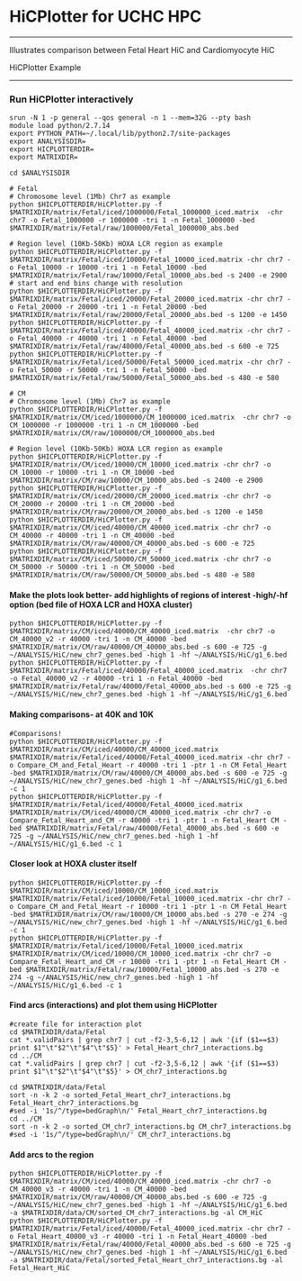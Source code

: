 HiCPlotter for UCHC HPC
================
_________
Illustrates comparison between Fetal Heart HiC and Cardiomyocyte HiC

HiCPlotter Example
_________

### Run HiCPlotter interactively

	srun -N 1 -p general --qos general -n 1 --mem=32G --pty bash
	module load python/2.7.14
	export PYTHON_PATH=~/.local/lib/python2.7/site-packages
	export ANALYSISDIR=
	export HICPLOTTERDIR=
	export MATRIXDIR=

	cd $ANALYSISDIR

	# Fetal
	# Chromosome level (1Mb) Chr7 as example
	python $HICPLOTTERDIR/HiCPlotter.py -f $MATRIXDIR/matrix/Fetal/iced/1000000/Fetal_1000000_iced.matrix  -chr chr7 -o Fetal_1000000 -r 1000000 -tri 1 -n Fetal_1000000 -bed $MATRIXDIR/matrix/Fetal/raw/1000000/Fetal_1000000_abs.bed  

	# Region level (10Kb-50Kb) HOXA LCR region as example
	python $HICPLOTTERDIR/HiCPlotter.py -f $MATRIXDIR/matrix/Fetal/iced/10000/Fetal_10000_iced.matrix -chr chr7 -o Fetal_10000 -r 10000 -tri 1 -n Fetal_10000 -bed $MATRIXDIR/matrix/Fetal/raw/10000/Fetal_10000_abs.bed -s 2400 -e 2900 # start and end bins change with resolution
	python $HICPLOTTERDIR/HiCPlotter.py -f $MATRIXDIR/matrix/Fetal/iced/20000/Fetal_20000_iced.matrix -chr chr7 -o Fetal_20000 -r 20000 -tri 1 -n Fetal_20000 -bed $MATRIXDIR/matrix/Fetal/raw/20000/Fetal_20000_abs.bed -s 1200 -e 1450
	python $HICPLOTTERDIR/HiCPlotter.py -f $MATRIXDIR/matrix/Fetal/iced/40000/Fetal_40000_iced.matrix -chr chr7 -o Fetal_40000 -r 40000 -tri 1 -n Fetal_40000 -bed $MATRIXDIR/matrix/Fetal/raw/40000/Fetal_40000_abs.bed -s 600 -e 725 
	python $HICPLOTTERDIR/HiCPlotter.py -f $MATRIXDIR/matrix/Fetal/iced/50000/Fetal_50000_iced.matrix -chr chr7 -o Fetal_50000 -r 50000 -tri 1 -n Fetal_50000 -bed $MATRIXDIR/matrix/Fetal/raw/50000/Fetal_50000_abs.bed -s 480 -e 580

	# CM
	# Chromosome level (1Mb) Chr7 as example
	python $HICPLOTTERDIR/HiCPlotter.py -f $MATRIXDIR/matrix/CM/iced/1000000/CM_1000000_iced.matrix  -chr chr7 -o CM_1000000 -r 1000000 -tri 1 -n CM_1000000 -bed $MATRIXDIR/matrix/CM/raw/1000000/CM_1000000_abs.bed  

	# Region level (10Kb-50Kb) HOXA LCR region as example
	python $HICPLOTTERDIR/HiCPlotter.py -f $MATRIXDIR/matrix/CM/iced/10000/CM_10000_iced.matrix -chr chr7 -o CM_10000 -r 10000 -tri 1 -n CM_10000 -bed $MATRIXDIR/matrix/CM/raw/10000/CM_10000_abs.bed -s 2400 -e 2900
	python $HICPLOTTERDIR/HiCPlotter.py -f $MATRIXDIR/matrix/CM/iced/20000/CM_20000_iced.matrix -chr chr7 -o CM_20000 -r 20000 -tri 1 -n CM_20000 -bed $MATRIXDIR/matrix/CM/raw/20000/CM_20000_abs.bed -s 1200 -e 1450
	python $HICPLOTTERDIR/HiCPlotter.py -f $MATRIXDIR/matrix/CM/iced/40000/CM_40000_iced.matrix -chr chr7 -o CM_40000 -r 40000 -tri 1 -n CM_40000 -bed $MATRIXDIR/matrix/CM/raw/40000/CM_40000_abs.bed -s 600 -e 725 
	python $HICPLOTTERDIR/HiCPlotter.py -f $MATRIXDIR/matrix/CM/iced/50000/CM_50000_iced.matrix -chr chr7 -o CM_50000 -r 50000 -tri 1 -n CM_50000 -bed $MATRIXDIR/matrix/CM/raw/50000/CM_50000_abs.bed -s 480 -e 580 

#### Make the plots look better- add highlights of regions of interest -high/-hf option (bed file of HOXA LCR and HOXA cluster)
	python $HICPLOTTERDIR/HiCPlotter.py -f $MATRIXDIR/matrix/CM/iced/40000/CM_40000_iced.matrix  -chr chr7 -o CM_40000_v2 -r 40000 -tri 1 -n CM_40000 -bed $MATRIXDIR/matrix/CM/raw/40000/CM_40000_abs.bed -s 600 -e 725 -g ~/ANALYSIS/HiC/new_chr7_genes.bed -high 1 -hf ~/ANALYSIS/HiC/g1_6.bed 
	python $HICPLOTTERDIR/HiCPlotter.py -f $MATRIXDIR/matrix/Fetal/iced/40000/Fetal_40000_iced.matrix  -chr chr7 -o Fetal_40000_v2 -r 40000 -tri 1 -n Fetal_40000 -bed $MATRIXDIR/matrix/Fetal/raw/40000/Fetal_40000_abs.bed -s 600 -e 725 -g ~/ANALYSIS/HiC/new_chr7_genes.bed -high 1 -hf ~/ANALYSIS/HiC/g1_6.bed 

#### Making comparisons- at 40K and 10K

	#Comparisons!
	python $HICPLOTTERDIR/HiCPlotter.py -f $MATRIXDIR/matrix/CM/iced/40000/CM_40000_iced.matrix $MATRIXDIR/matrix/Fetal/iced/40000/Fetal_40000_iced.matrix -chr chr7 -o Compare_CM_and_Fetal_Heart -r 40000 -tri 1 -ptr 1 -n CM Fetal_Heart -bed $MATRIXDIR/matrix/CM/raw/40000/CM_40000_abs.bed -s 600 -e 725 -g ~/ANALYSIS/HiC/new_chr7_genes.bed -high 1 -hf ~/ANALYSIS/HiC/g1_6.bed -c 1 
	python $HICPLOTTERDIR/HiCPlotter.py -f $MATRIXDIR/matrix/Fetal/iced/40000/Fetal_40000_iced.matrix  $MATRIXDIR/matrix/CM/iced/40000/CM_40000_iced.matrix -chr chr7 -o Compare_Fetal_Heart_and_CM -r 40000 -tri 1 -ptr 1 -n Fetal_Heart CM -bed $MATRIXDIR/matrix/Fetal/raw/40000/Fetal_40000_abs.bed -s 600 -e 725 -g ~/ANALYSIS/HiC/new_chr7_genes.bed -high 1 -hf ~/ANALYSIS/HiC/g1_6.bed -c 1 

#### Closer look at HOXA cluster itself
	python $HICPLOTTERDIR/HiCPlotter.py -f $MATRIXDIR/matrix/CM/iced/10000/CM_10000_iced.matrix $MATRIXDIR/matrix/Fetal/iced/10000/Fetal_10000_iced.matrix -chr chr7 -o Compare_CM_and_Fetal_Heart -r 10000 -tri 1 -ptr 1 -n CM Fetal_Heart -bed $MATRIXDIR/matrix/CM/raw/10000/CM_10000_abs.bed -s 270 -e 274 -g ~/ANALYSIS/HiC/new_chr7_genes.bed -high 1 -hf ~/ANALYSIS/HiC/g1_6.bed -c 1 
	python $HICPLOTTERDIR/HiCPlotter.py -f $MATRIXDIR/matrix/Fetal/iced/10000/Fetal_10000_iced.matrix  $MATRIXDIR/matrix/CM/iced/10000/CM_10000_iced.matrix -chr chr7 -o Compare_Fetal_Heart_and_CM -r 10000 -tri 1 -ptr 1 -n Fetal_Heart CM -bed $MATRIXDIR/matrix/Fetal/raw/10000/Fetal_10000_abs.bed -s 270 -e 274 -g ~/ANALYSIS/HiC/new_chr7_genes.bed -high 1 -hf ~/ANALYSIS/HiC/g1_6.bed -c 1 

#### Find arcs (interactions) and plot them using HiCPlotter

	#create file for interaction plot 
	cd $MATRIXDIR/data/Fetal
	cat *.validPairs | grep chr7 | cut -f2-3,5-6,12 | awk '{if ($1==$3) print $1"\t"$2"\t"$4"\t"$5}' > Fetal_Heart_chr7_interactions.bg
	cd ../CM
	cat *.validPairs | grep chr7 | cut -f2-3,5-6,12 | awk '{if ($1==$3) print $1"\t"$2"\t"$4"\t"$5}' > CM_chr7_interactions.bg

	cd $MATRIXDIR/data/Fetal
	sort -n -k 2 -o sorted_Fetal_Heart_chr7_interactions.bg Fetal_Heart_chr7_interactions.bg
	#sed -i '1s/^/type=bedGraph\n/' Fetal_Heart_chr7_interactions.bg
	cd ../CM
	sort -n -k 2 -o sorted_CM_chr7_interactions.bg CM_chr7_interactions.bg
	#sed -i '1s/^/type=bedGraph\n/' CM_chr7_interactions.bg

#### Add arcs to the region
	python $HICPLOTTERDIR/HiCPlotter.py -f $MATRIXDIR/matrix/CM/iced/40000/CM_40000_iced.matrix -chr chr7 -o CM_40000_v3 -r 40000 -tri 1 -n CM_40000 -bed $MATRIXDIR/matrix/CM/raw/40000/CM_40000_abs.bed -s 600 -e 725 -g ~/ANALYSIS/HiC/new_chr7_genes.bed -high 1 -hf ~/ANALYSIS/HiC/g1_6.bed -a $MATRIXDIR/data/CM/sorted_CM_chr7_interactions.bg -al CM_HiC
	python $HICPLOTTERDIR/HiCPlotter.py -f $MATRIXDIR/matrix/Fetal/iced/40000/Fetal_40000_iced.matrix -chr chr7 -o Fetal_Heart_40000_v3 -r 40000 -tri 1 -n Fetal_Heart_40000 -bed $MATRIXDIR/matrix/Fetal/raw/40000/Fetal_40000_abs.bed -s 600 -e 725 -g ~/ANALYSIS/HiC/new_chr7_genes.bed -high 1 -hf ~/ANALYSIS/HiC/g1_6.bed -a $MATRIXDIR/data/Fetal/sorted_Fetal_Heart_chr7_interactions.bg -al Fetal_Heart_HiC